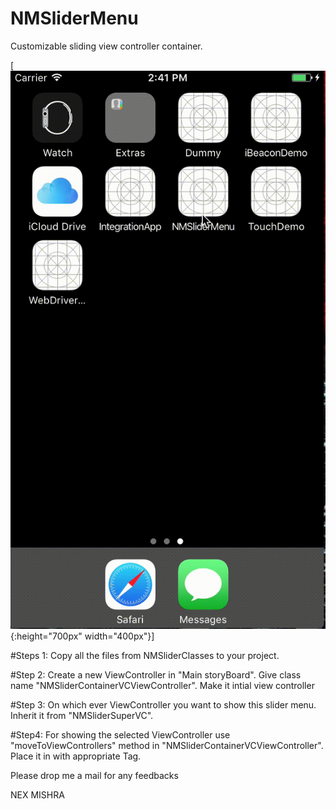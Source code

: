 # NMSliderMenu
Customizable sliding view controller container.

[![NMSliderMenu](https://github.com/Nexengineer/NMSliderMenu/raw/master/NMSlideDemo.gif){:height="700px" width="400px"}]

#Steps 1:
Copy all the files from NMSliderClasses to your project.

#Step 2:
Create a new ViewController in "Main storyBoard".
Give class name "NMSliderContainerVCViewController".
Make it intial view controller

#Step 3: 
On which ever ViewController you want to show this slider menu. Inherit it from "NMSliderSuperVC".

#Step4:
For showing the selected ViewController use "moveToViewControllers" method in "NMSliderContainerVCViewController".
Place it in with appropriate Tag.

Please drop me a mail for any feedbacks

NEX MISHRA
